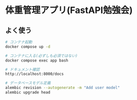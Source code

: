 # 体重管理アプリ(FastAPI勉強会)

## よく使う

```bash
# コンテナ起動
docker compose up -d

# コンテナに入る(必ずしも必須ではない)
docker compose exec app bash

# ドキュメント確認
http://localhost:8000/docs

# データベースモデル定義
alembic revision --autogenerate -m "Add user model"
alembic upgrade head
```